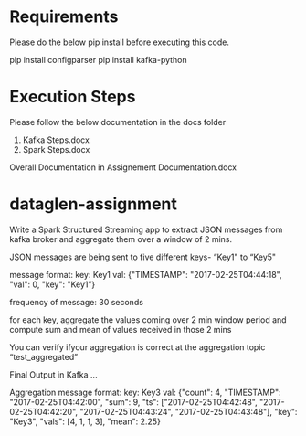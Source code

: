 
# Requirements 

Please do the below pip install before executing this code. 

pip install configparser
pip install kafka-python

# Execution Steps 

Please follow the below documentation in the docs folder 

1) Kafka Steps.docx 
2) Spark Steps.docx 

Overall Documentation in Assignement Documentation.docx

# dataglen-assignment

Write a Spark Structured Streaming app to extract JSON messages from kafka broker and aggregate them over a window of 2 mins.

JSON messages are being sent to five different keys- “Key1" to “Key5"


message format: key: Key1 val: {"TIMESTAMP": "2017-02-25T04:44:18", "val": 0, "key": "Key1”} 


frequency of message: 30 seconds


for each key, aggregate the values coming over 2 min window period and compute sum and mean of values received in those 2 mins

You can verify ifyour aggregation is correct at the aggregation topic “test_aggregated”

Final Output in Kafka ...

Aggregation message format: key: Key3 val: {"count": 4, "TIMESTAMP": "2017-02-25T04:42:00", "sum": 9, "ts": ["2017-02-25T04:42:48", "2017-02-25T04:42:20", "2017-02-25T04:43:24", "2017-02-25T04:43:48"], "key": "Key3", "vals": [4, 1, 1, 3], "mean": 2.25}
